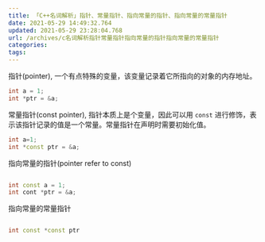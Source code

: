 ```yaml
---
title: 「C++名词解析」指针、常量指针、指向常量的指针、指向常量的常量指针
date: 2021-05-29 14:49:32.764
updated: 2021-05-29 23:28:04.768
url: /archives/c名词解析指针常量指针指向常量的指针指向常量的常量指针
categories: 
tags: 
---
```


指针(pointer), 一个有点特殊的变量，该变量记录着它所指向的对象的内存地址。

```c++
int a = 1;
int *ptr = &a;
```

常量指针(const pointer), 指针本质上是个变量，因此可以用 `const` 进行修饰，表示该指针记录的值是一个常量。常量指针在声明时需要初始化值。

```c++
int a=1;
int *const ptr = &a;
```

指向常量的指针(pointer refer to const)

```c++

int const a = 1;
int cont *ptr = &a;
```

指向常量的常量指针

```c++

int const *const ptr 

```